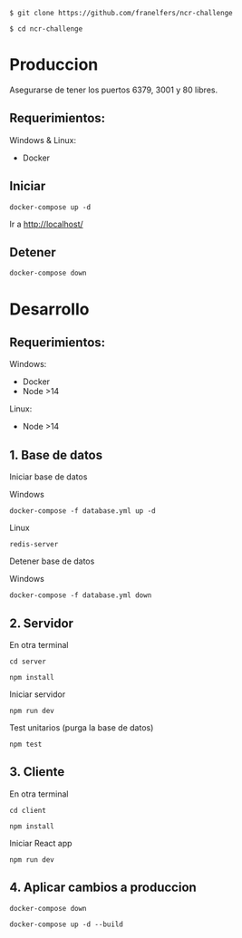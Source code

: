 `$ git clone https://github.com/franelfers/ncr-challenge`

`$ cd ncr-challenge`

# Produccion

Asegurarse de tener los puertos 6379, 3001 y 80 libres.

## Requerimientos:

Windows & Linux:
- Docker

## Iniciar

```console
docker-compose up -d
```

Ir a [http://localhost/](http://localhost/)

## Detener

```console
docker-compose down
```

# Desarrollo

## Requerimientos:

Windows:
- Docker
- Node >14

Linux:
- Node >14

## 1. Base de datos

Iniciar base de datos

Windows
```console
docker-compose -f database.yml up -d
```

Linux
```console
redis-server
```

Detener base de datos

Windows
```console
docker-compose -f database.yml down
```

## 2. Servidor

En otra terminal

```console
cd server
```

```console
npm install
```

Iniciar servidor

```console
npm run dev
```

Test unitarios (purga la base de datos)

```console
npm test
```

## 3. Cliente

En otra terminal

```console
cd client
```

```console
npm install
```

Iniciar React app

```console
npm run dev
```

## 4. Aplicar cambios a produccion

```console
docker-compose down
```

```console
docker-compose up -d --build
```